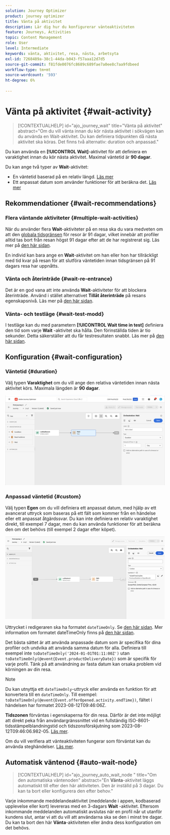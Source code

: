 ```yaml
---
solution: Journey Optimizer
product: journey optimizer
title: Vänta på aktivitet
description: Lär dig hur du konfigurerar vänteaktiviteten
feature: Journeys, Activities
topic: Content Management
role: User
level: Intermediate
keywords: vänta, aktivitet, resa, nästa, arbetsyta
exl-id: 7268489a-38c1-44da-b043-f57aaa12d7d5
source-git-commit: f81fde0076fc8689c689fae7a0ee8c7aa9fdbeed
workflow-type: tm+mt
source-wordcount: '593'
ht-degree: 6%

---
```


# Vänta på aktivitet {#wait-activity}

>[!CONTEXTUALHELP]
>id="ajo_journey_wait"
>title="Vänta på aktivitet"
>abstract="Om du vill vänta innan du kör nästa aktivitet i sökvägen kan du använda en Wait-aktivitet. Du kan definiera tidpunkten då nästa aktivitet ska köras. Det finns två alternativ: duration och anpassad."

Du kan använda en **[!UICONTROL Wait]**-aktivitet för att definiera en varaktighet innan du kör nästa aktivitet.  Maximal väntetid är **90 dagar**.

Du kan ange två typer av **Wait**-aktivitet:

* En väntetid baserad på en relativ längd. [Läs mer](#duration)
* Ett anpassat datum som använder funktioner för att beräkna det. [Läs mer](#custom)

<!--
* [Email send time optimization](#email_send_time_optimization)
* [Fixed date](#fixed_date) 
-->

## Rekommendationer {#wait-recommendations}

### Flera väntande aktiviteter {#multiple-wait-activities}

När du använder flera **Wait**-aktiviteter på en resa ska du vara medveten om att den [globala tidsgränsen](journey-properties.md#global_timeout) för resor är 91 dagar, vilket innebär att profiler alltid tas bort från resan högst 91 dagar efter att de har registrerat sig. Läs mer på [den här sidan](journey-properties.md#global_timeout).

En individ kan bara ange en **Wait**-aktivitet om han eller hon har tillräckligt med tid kvar på resan för att slutföra väntetiden innan tidsgränsen på 91 dagars resa har uppnåtts.

### Vänta och återinträde {#wait-re-entrance}

Det är en god vana att inte använda **Wait**-aktiviteter för att blockera återinträde. Använd i stället alternativet **Tillåt återinträde** på resans egenskapsnivå. Läs mer på [den här sidan](../building-journeys/journey-properties.md#entrance).

### Vänta- och testläge {#wait-test-modd}

I testläge kan du med parametern **[!UICONTROL Wait time in test]** definiera den tid som varje **Wait** -aktivitet ska hålla. Den förinställda tiden är tio sekunder. Detta säkerställer att du får testresultaten snabbt. Läs mer på [den här sidan](../building-journeys/testing-the-journey.md).

## Konfiguration {#wait-configuration}

### Väntetid {#duration}

Välj typen **Varaktighet** om du vill ange den relativa väntetiden innan nästa aktivitet körs. Maximala längden är **90 dagar**.

![Definiera väntetiden](assets/journey55.png)

<!--
## Fixed date wait{#fixed_date}

Select the date for the execution of the next activity.

![](assets/journey56.png)

-->

### Anpassad väntetid {#custom}

Välj typen **Egen** om du vill definiera ett anpassat datum, med hjälp av ett avancerat uttryck som baseras på ett fält som kommer från en händelse eller ett anpassat åtgärdssvar. Du kan inte definiera en relativ varaktighet direkt, till exempel 7 dagar, men du kan använda funktioner för att beräkna den om det behövs (till exempel 2 dagar efter köpet).

![Definiera en anpassad väntan med ett uttryck](assets/journey57.png)

Uttrycket i redigeraren ska ha formatet `dateTimeOnly`. Se [den här sidan](expression/expressionadvanced.md). Mer information om formatet dateTimeOnly finns på [den här sidan](expression/data-types.md).

Det bästa sättet är att använda anpassade datum som är specifika för dina profiler och undvika att använda samma datum för alla. Definiera till exempel inte `toDateTimeOnly('2024-01-01T01:11:00Z')` utan `toDateTimeOnly(@event{Event.productDeliveryDate})` som är specifik för varje profil. Tänk på att användning av fasta datum kan orsaka problem vid körningen av din resa.


>[!NOTE]
>
>Du kan utnyttja ett `dateTimeOnly`-uttryck eller använda en funktion för att konvertera till en `dateTimeOnly`. Till exempel: `toDateTimeOnly(@event{Event.offerOpened.activity.endTime})`, fältet i händelsen har formatet 2023-08-12T09:46:06Z.
>
>**Tidszonen** förväntas i egenskaperna för din resa. Därför är det inte möjligt att direkt peka från användargränssnittet vid en fullständig ISO-8601-tidsstämpelblandningstid och tidszonsförskjutning som 2023-08-12T09:46:06.982-05. [Läs mer](../building-journeys/timezone-management.md).


Om du vill verifiera att vänteaktiviteten fungerar som förväntat kan du använda steghändelser. [Läs mer](../reports/query-examples.md#common-queries).

<!--## Email send time optimization{#email_send_time_optimization}

This type of wait uses a score calculated in Adobe Experience Platform. The score calculates the propensity to click or open an email in the future based on past behavior. Note that the algorithm calculating the score needs a certain amount of data to work. As a result, when it does not have enough data, the default wait time will apply. At publication time, you'll be notified that the default time applies.

>[!NOTE]
>
>The first event of your journey must have a namespace.
>
>This capability is only available after an **[!UICONTROL Email]** activity. You need to have Adobe Campaign Standard.

1. In the **[!UICONTROL Amount of time]** field, define the number of hours to consider to optimize email sending.
1. In the **[!UICONTROL Optimization type]** field, choose if the optimization should increase clicks or opens.
1. In the **[!UICONTROL Default time]** field, define the default time to wait if the predictive send time score is not available.

    >[!NOTE]
    >
    >Note that the send time score can be unavailable because there is not enough data to perform the calculation. In this case, you will be informed, at publication time, that the default time applies.

![](assets/journey57bis.png)-->

## Automatisk väntenod  {#auto-wait-node}


>[!CONTEXTUALHELP]
>id="ajo_journey_auto_wait_node "
>title="Om den automatiska väntenoden"
>abstract="En **Vänta**-aktivitet läggs automatiskt till efter den här aktiviteten. Den är inställd på 3 dagar. Du kan ta bort eller konfigurera den efter behov."

Varje inkommande meddelandeaktivitet (meddelande i appen, kodbaserad upplevelse eller kort) levereras med en 3-dagars **Wait** -aktivitet. Eftersom inkommande meddelanden automatiskt avslutas när en profil når ut utanför kundens slut, antar vi att du vill att användarna ska se den i minst tre dagar. Du kan ta bort den här **Vänta**-aktiviteten eller ändra dess konfiguration om det behövs.